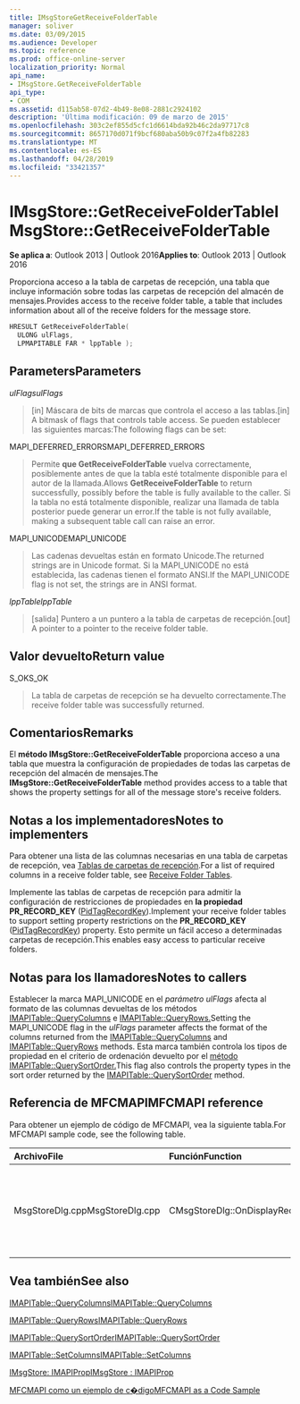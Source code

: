 ```yaml
---
title: IMsgStoreGetReceiveFolderTable
manager: soliver
ms.date: 03/09/2015
ms.audience: Developer
ms.topic: reference
ms.prod: office-online-server
localization_priority: Normal
api_name:
- IMsgStore.GetReceiveFolderTable
api_type:
- COM
ms.assetid: d115ab58-07d2-4b49-8e08-2881c2924102
description: 'Última modificación: 09 de marzo de 2015'
ms.openlocfilehash: 303c2ef855d5cfc1d6614bda92b46c2da97717c8
ms.sourcegitcommit: 8657170d071f9bcf680aba50b9c07f2a4fb82283
ms.translationtype: MT
ms.contentlocale: es-ES
ms.lasthandoff: 04/28/2019
ms.locfileid: "33421357"
---
```

# <a name="imsgstoregetreceivefoldertable"></a><span data-ttu-id="a1b20-103">IMsgStore::GetReceiveFolderTable</span><span class="sxs-lookup"><span data-stu-id="a1b20-103">IMsgStore::GetReceiveFolderTable</span></span>

  
  
<span data-ttu-id="a1b20-104">**Se aplica a**: Outlook 2013 | Outlook 2016</span><span class="sxs-lookup"><span data-stu-id="a1b20-104">**Applies to**: Outlook 2013 | Outlook 2016</span></span> 
  
<span data-ttu-id="a1b20-105">Proporciona acceso a la tabla de carpetas de recepción, una tabla que incluye información sobre todas las carpetas de recepción del almacén de mensajes.</span><span class="sxs-lookup"><span data-stu-id="a1b20-105">Provides access to the receive folder table, a table that includes information about all of the receive folders for the message store.</span></span>
  
```cpp
HRESULT GetReceiveFolderTable(
  ULONG ulFlags,
  LPMAPITABLE FAR * lppTable );
```

## <a name="parameters"></a><span data-ttu-id="a1b20-106">Parameters</span><span class="sxs-lookup"><span data-stu-id="a1b20-106">Parameters</span></span>

 <span data-ttu-id="a1b20-107">_ulFlags_</span><span class="sxs-lookup"><span data-stu-id="a1b20-107">_ulFlags_</span></span>
  
> <span data-ttu-id="a1b20-108">[in] Máscara de bits de marcas que controla el acceso a las tablas.</span><span class="sxs-lookup"><span data-stu-id="a1b20-108">[in] A bitmask of flags that controls table access.</span></span> <span data-ttu-id="a1b20-109">Se pueden establecer las siguientes marcas:</span><span class="sxs-lookup"><span data-stu-id="a1b20-109">The following flags can be set:</span></span>
    
<span data-ttu-id="a1b20-110">MAPI_DEFERRED_ERRORS</span><span class="sxs-lookup"><span data-stu-id="a1b20-110">MAPI_DEFERRED_ERRORS</span></span> 
  
> <span data-ttu-id="a1b20-111">Permite **que GetReceiveFolderTable** vuelva correctamente, posiblemente antes de que la tabla esté totalmente disponible para el autor de la llamada.</span><span class="sxs-lookup"><span data-stu-id="a1b20-111">Allows **GetReceiveFolderTable** to return successfully, possibly before the table is fully available to the caller.</span></span> <span data-ttu-id="a1b20-112">Si la tabla no está totalmente disponible, realizar una llamada de tabla posterior puede generar un error.</span><span class="sxs-lookup"><span data-stu-id="a1b20-112">If the table is not fully available, making a subsequent table call can raise an error.</span></span> 
    
<span data-ttu-id="a1b20-113">MAPI_UNICODE</span><span class="sxs-lookup"><span data-stu-id="a1b20-113">MAPI_UNICODE</span></span> 
  
> <span data-ttu-id="a1b20-114">Las cadenas devueltas están en formato Unicode.</span><span class="sxs-lookup"><span data-stu-id="a1b20-114">The returned strings are in Unicode format.</span></span> <span data-ttu-id="a1b20-115">Si la MAPI_UNICODE no está establecida, las cadenas tienen el formato ANSI.</span><span class="sxs-lookup"><span data-stu-id="a1b20-115">If the MAPI_UNICODE flag is not set, the strings are in ANSI format.</span></span>
    
 <span data-ttu-id="a1b20-116">_lppTable_</span><span class="sxs-lookup"><span data-stu-id="a1b20-116">_lppTable_</span></span>
  
> <span data-ttu-id="a1b20-117">[salida] Puntero a un puntero a la tabla de carpetas de recepción.</span><span class="sxs-lookup"><span data-stu-id="a1b20-117">[out] A pointer to a pointer to the receive folder table.</span></span>
    
## <a name="return-value"></a><span data-ttu-id="a1b20-118">Valor devuelto</span><span class="sxs-lookup"><span data-stu-id="a1b20-118">Return value</span></span>

<span data-ttu-id="a1b20-119">S_OK</span><span class="sxs-lookup"><span data-stu-id="a1b20-119">S_OK</span></span> 
  
> <span data-ttu-id="a1b20-120">La tabla de carpetas de recepción se ha devuelto correctamente.</span><span class="sxs-lookup"><span data-stu-id="a1b20-120">The receive folder table was successfully returned.</span></span>
    
## <a name="remarks"></a><span data-ttu-id="a1b20-121">Comentarios</span><span class="sxs-lookup"><span data-stu-id="a1b20-121">Remarks</span></span>

<span data-ttu-id="a1b20-122">El **método IMsgStore::GetReceiveFolderTable** proporciona acceso a una tabla que muestra la configuración de propiedades de todas las carpetas de recepción del almacén de mensajes.</span><span class="sxs-lookup"><span data-stu-id="a1b20-122">The **IMsgStore::GetReceiveFolderTable** method provides access to a table that shows the property settings for all of the message store's receive folders.</span></span> 
  
## <a name="notes-to-implementers"></a><span data-ttu-id="a1b20-123">Notas a los implementadores</span><span class="sxs-lookup"><span data-stu-id="a1b20-123">Notes to implementers</span></span>

<span data-ttu-id="a1b20-124">Para obtener una lista de las columnas necesarias en una tabla de carpetas de recepción, vea [Tablas de carpetas de recepción](receive-folder-tables.md).</span><span class="sxs-lookup"><span data-stu-id="a1b20-124">For a list of required columns in a receive folder table, see [Receive Folder Tables](receive-folder-tables.md).</span></span> 
  
<span data-ttu-id="a1b20-125">Implemente las tablas de carpetas de recepción para admitir la configuración de restricciones de propiedades en **la propiedad PR_RECORD_KEY** ([PidTagRecordKey](pidtagrecordkey-canonical-property.md)).</span><span class="sxs-lookup"><span data-stu-id="a1b20-125">Implement your receive folder tables to support setting property restrictions on the **PR_RECORD_KEY** ([PidTagRecordKey](pidtagrecordkey-canonical-property.md)) property.</span></span> <span data-ttu-id="a1b20-126">Esto permite un fácil acceso a determinadas carpetas de recepción.</span><span class="sxs-lookup"><span data-stu-id="a1b20-126">This enables easy access to particular receive folders.</span></span>
  
## <a name="notes-to-callers"></a><span data-ttu-id="a1b20-127">Notas para los llamadores</span><span class="sxs-lookup"><span data-stu-id="a1b20-127">Notes to callers</span></span>

<span data-ttu-id="a1b20-128">Establecer la marca MAPI_UNICODE en el _parámetro ulFlags_ afecta al formato de las columnas devueltas de los métodos [IMAPITable::QueryColumns](imapitable-querycolumns.md) e [IMAPITable::QueryRows.](imapitable-queryrows.md)</span><span class="sxs-lookup"><span data-stu-id="a1b20-128">Setting the MAPI_UNICODE flag in the  _ulFlags_ parameter affects the format of the columns returned from the [IMAPITable::QueryColumns](imapitable-querycolumns.md) and [IMAPITable::QueryRows](imapitable-queryrows.md) methods.</span></span> <span data-ttu-id="a1b20-129">Esta marca también controla los tipos de propiedad en el criterio de ordenación devuelto por el [método IMAPITable::QuerySortOrder.](imapitable-querysortorder.md)</span><span class="sxs-lookup"><span data-stu-id="a1b20-129">This flag also controls the property types in the sort order returned by the [IMAPITable::QuerySortOrder](imapitable-querysortorder.md) method.</span></span> 
  
## <a name="mfcmapi-reference"></a><span data-ttu-id="a1b20-130">Referencia de MFCMAPI</span><span class="sxs-lookup"><span data-stu-id="a1b20-130">MFCMAPI reference</span></span>

<span data-ttu-id="a1b20-131">Para obtener un ejemplo de código de MFCMAPI, vea la siguiente tabla.</span><span class="sxs-lookup"><span data-stu-id="a1b20-131">For MFCMAPI sample code, see the following table.</span></span>
  
|<span data-ttu-id="a1b20-132">**Archivo**</span><span class="sxs-lookup"><span data-stu-id="a1b20-132">**File**</span></span>|<span data-ttu-id="a1b20-133">**Función**</span><span class="sxs-lookup"><span data-stu-id="a1b20-133">**Function**</span></span>|<span data-ttu-id="a1b20-134">**Comentario**</span><span class="sxs-lookup"><span data-stu-id="a1b20-134">**Comment**</span></span>|
|:-----|:-----|:-----|
|<span data-ttu-id="a1b20-135">MsgStoreDlg.cpp</span><span class="sxs-lookup"><span data-stu-id="a1b20-135">MsgStoreDlg.cpp</span></span>  <br/> |<span data-ttu-id="a1b20-136">CMsgStoreDlg::OnDisplayReceiveFolderTable</span><span class="sxs-lookup"><span data-stu-id="a1b20-136">CMsgStoreDlg::OnDisplayReceiveFolderTable</span></span>  <br/> |<span data-ttu-id="a1b20-137">MFCMAPI usa el **método IMsgStore::GetReceiveFolderTable** para que se muestre la tabla de carpetas de recepción.</span><span class="sxs-lookup"><span data-stu-id="a1b20-137">MFCMAPI uses the **IMsgStore::GetReceiveFolderTable** method to get the receive folder table to display.</span></span>  <br/> |
   
## <a name="see-also"></a><span data-ttu-id="a1b20-138">Vea también</span><span class="sxs-lookup"><span data-stu-id="a1b20-138">See also</span></span>



[<span data-ttu-id="a1b20-139">IMAPITable::QueryColumns</span><span class="sxs-lookup"><span data-stu-id="a1b20-139">IMAPITable::QueryColumns</span></span>](imapitable-querycolumns.md)
  
[<span data-ttu-id="a1b20-140">IMAPITable::QueryRows</span><span class="sxs-lookup"><span data-stu-id="a1b20-140">IMAPITable::QueryRows</span></span>](imapitable-queryrows.md)
  
[<span data-ttu-id="a1b20-141">IMAPITable::QuerySortOrder</span><span class="sxs-lookup"><span data-stu-id="a1b20-141">IMAPITable::QuerySortOrder</span></span>](imapitable-querysortorder.md)
  
[<span data-ttu-id="a1b20-142">IMAPITable::SetColumns</span><span class="sxs-lookup"><span data-stu-id="a1b20-142">IMAPITable::SetColumns</span></span>](imapitable-setcolumns.md)
  
[<span data-ttu-id="a1b20-143">IMsgStore: IMAPIProp</span><span class="sxs-lookup"><span data-stu-id="a1b20-143">IMsgStore : IMAPIProp</span></span>](imsgstoreimapiprop.md)


[<span data-ttu-id="a1b20-144">MFCMAPI como un ejemplo de c�digo</span><span class="sxs-lookup"><span data-stu-id="a1b20-144">MFCMAPI as a Code Sample</span></span>](mfcmapi-as-a-code-sample.md)

